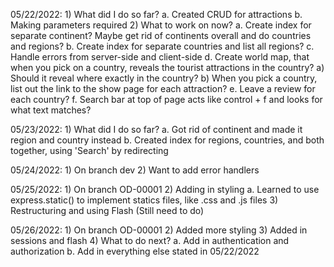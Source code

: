 05/22/2022:
    1) What did I do so far?
        a. Created CRUD for attractions
        b. Making parameters required
    2) What to work on now?
        a. Create index for separate continent? Maybe get rid of continents overall and do countries and regions?
        b. Create index for separate countries and list all regions?
        c. Handle errors from server-side and client-side
        d. Create world map, that when you pick on a country, reveals the tourist attractions in the country?
            a) Should it reveal where exactly in the country?
            b) When you pick a country, list out the link to the show page for each attraction?
        e. Leave a review for each country?
        f. Search bar at top of page acts like control + f and looks for what text matches?
    
05/23/2022:
    1) What did I do so far?
        a. Got rid of continent and made it region and country instead
        b. Created index for regions, countries, and both together, using 'Search' by redirecting
         
05/24/2022:
    1) On branch dev
    2) Want to add error handlers

05/25/2022:
    1) On branch OD-00001
    2) Adding in styling
        a. Learned to use express.static() to implement statics files, like .css and .js files
    3) Restructuring and using Flash (Still need to do)

05/26/2022:
    1) On branch OD-00001
    2) Added more styling
    3) Added in sessions and flash
    4) What to do next?
        a. Add in authentication and authorization
        b. Add in everything else stated in 05/22/2022